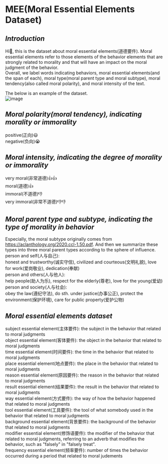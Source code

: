 # MEE(Moral Essential Elements Dataset)
## ___Introduction___ <br />

Hi:wave:, this is the dataset about moral essential elements(道德要件). Moral essential elements refer to those elements of the behavior elements that are strongly related to morality and that will have an impact on the moral judgment of the behavior. <br />
Overall, we label words indicating behaviors, moral essential elements(and the span of each), moral type(moral parent type and moral subtype), moral tendency(also called moral polarity), and moral intensity of the text. 

The below is an example of the dataset. <br />
![image](https://github.com/blcunlp/MEE/assets/31537780/8ae8369f-ff78-4b29-ae75-79b77d684106)

## ___Moral polarity(moral tendency), indicating morality or immorality___ <br />
positive(正向):smiley: <br />
negative(负向):sob: <br />

## ___Moral intensity, indicating the degree of morality or immorality___ <br />
very moral(非常道德):+1::+1: <br />
moral(道德):+1: <br />
immoral(不道德):-1: <br />
very immoral(非常不道德):-1::-1: <br />

## ___Moral parent type and subtype, indicating the type of morality in behavior___ <br />
Especially, the moral subtype originally comes from https://aclanthology.org/2020.ccl-1.50.pdf. And then we summarize these types into three moral parent types according to the sphere of influence. <br />
person and self(人与自己): <br />
honest and trustworthy(诚实守信), civilized and courteous(文明礼貌), love for work(爱岗敬业), dedication(奉献)<br />
person and others(人与他人): <br />
help people(助人为乐), respect for the elderly(尊老), love for the young(爱幼)<br />
person and society(人与社会):<br />
obey the law(遵纪守法), do sth. under justice(办事公正), protect the environment(保护环境), care for public property(爱护公物)<br />

## ___Moral essential elements dataset___ <br />
subject essential element(主体要件): the subject in the behavior that related to moral judgments <br />
object essential element(客体要件): the object in the behavior that related to moral judgments <br />
time essential element(时间要件): the time in the behavior that related to moral judgments <br />
place essential element(地点要件): the place in the behavior that related to moral judgments <br />
reason essential element(原因要件): the reason in the behavior that related to moral judgments <br />
result essential element(结果要件): the result in the behavior that related to moral judgments <br />
way essential element(方式要件): the way of how the behavior happened that related to moral judgments <br />
tool essential element(工具要件): the tool of what somebody used in the behavior that related to moral judgments <br />
background essential element(背景要件): the background of the behavior that related to moral judgments <br />
modifier essential element(修饰语要件): the modifier of the behavior that related to moral judgments, referring to an adverb that modifies the behavior, such as "falsely" in "falsely treat". <br />
frequency essential element(频率要件): number of times the behavior occurred during a period that related to moral judements <br />



